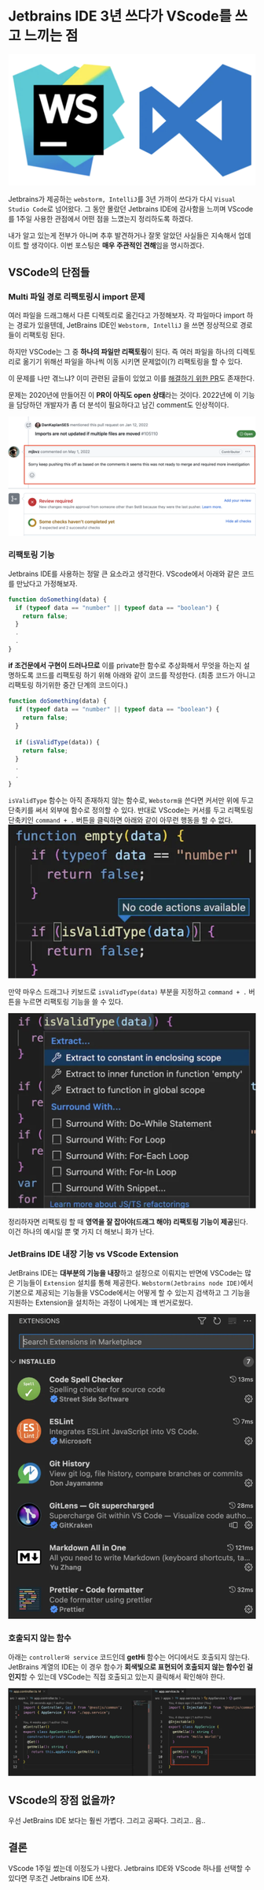# Jetbrains IDE 3년 쓰다가 VScode를 쓰고 느끼는 점

![](/images/IDE/1_logo.png)

Jetbrains가 제공하는 `webstorm, IntelliJ`를 3년 가까이 쓰다가 다시 `Visual Studio Code`로 넘어왔다. 그 동안 몰랐던 Jetbrains IDE에 감사함을 느끼며 VScode를 1주일 사용한 관점에서 어떤 점을 느꼈는지 정리하도록 하겠다.

내가 알고 있는게 전부가 아니며 추후 발견하거나 잘못 알았던 사실들은 지속해서 업데이트 할 생각이다. 이번 포스팅은 **매우 주관적인 견해**임을 명시하겠다.

## VSCode의 단점들

### Multi 파일 경로 리팩토링시 import 문제
여러 파일을 드래그해서 다른 디렉토리로 옮긴다고 가정해보자. 각 파일마다 import 하는 경로가 있을텐데, JetBrains IDE인 `Webstorm, IntelliJ` 을 쓰면 정상적으로 경로들이 리팩토링 된다. 

하지만 VSCode는 그 중 **하나의 파일만 리팩토링**이 된다. 즉 여러 파일을 하나의 디렉토리로 옮기기 위해선 파일을 하나씩 이동 시키면 문제없이(?) 리팩토링을 할 수 있다.

이 문제를 나만 겪느냐? 이미 관련된 글들이 있었고 이를 [해결하기 위한 PR](https://github.com/microsoft/vscode/pull/105111)도 존재한다.

문제는 2020년에 만들어진 이 **PR이 아직도 open 상태**라는 것이다. 2022년에 이 기능을 담당하던 개발자가 좀 더 분석이 필요하다고 남긴 comment도 인상적이다.

![](/images/IDE/2_pr.png)

### 리팩토링 기능
Jetbrains IDE를 사용하는 정말 큰 요소라고 생각한다. VScode에서 아래와 같은 코드를 만났다고 가정해보자.
```javascript
function doSomething(data) {
  if (typeof data == "number" || typeof data == "boolean") {
    return false;
  }
  .
  .
}
```

**if 조건문에서 구현이 드러나므로** 이를 private한 함수로 추상화해서 무엇을 하는지 설명하도록 코드를 리팩토링 하기 위해 아래와 같이 코드를 작성한다. (최종 코드가 아니고 리팩토링 하기위한 중간 단계의 코드이다.)

```javascript
function doSomething(data) {
  if (typeof data == "number" || typeof data == "boolean") {
    return false;
  }

  if (isValidType(data)) {
    return false;
  }
  .
  .
}
```

`isValidType` 함수는 아직 존재하지 않는 함수로, `Webstorm을` 쓴다면 커서만 위에 두고 단축키를 써서 외부에 함수로 정의할 수 있다. 반대로 VScode는 커서를 두고 리팩토링 단축키인 `command + .` 버튼을 클릭하면 아래와 같이 아무런 행동을 할 수 없다.
![](/images/IDE/3_refactoring.png)

만약 마우스 드래그나 키보드로 `isValidType(data)` 부분을 지정하고 `command + .` 버튼을 누르면 리팩토링 기능을 쓸 수 있다.

![](/images/IDE/4_refactoring.png)

정리하자면 리팩토링 할 때 **영역을 잘 잡아야(드래그 해야) 리팩토링 기능이 제공**된다. 이건 하나의 예시일 뿐 몇 가지 더 해보니 화가 난다.

### JetBrains IDE 내장 기능 vs VScode Extension
JetBrains IDE는 **대부분의 기능을 내장**하고 설정으로 이뤄지는 반면에 VSCode는 많은 기능들이 `Extension` 설치를 통해 제공한다. `Webstorm(Jetbrains node IDE)`에서 기본으로 제공되는 기능들을 VSCode에서는 어떻게 할 수 있는지 검색하고 그 기능을 지원하는 Extension을 설치하는 과정이 나에게는 꽤 번거로웠다.

![](/images/IDE/5_extension.png)

### 호출되지 않는 함수
아래는 `controller와 service` 코드인데 **getHi** 함수는 어디에서도 호출되지 않는다. JetBrains 계열의 IDE는 이 경우 함수가 **회색빛으로 표현되어 호출되지 않는 함수인 걸 인지**할 수 있는데 VSCode는 직접 호출되고 있는지 클릭해서 확인해야 한다.

![](/images/IDE/6_display.png)

## VScode의 장점 없을까?
우선 JetBrains IDE 보다는 훨씬 가볍다. 그리고 공짜다. 그리고.. 음..

## 결론
VScode 1주일 썼는데 이정도가 나왔다.
Jetbrains IDE와 VScode 하나를 선택할 수 있다면 무조건 Jetbrains IDE 쓰자.
